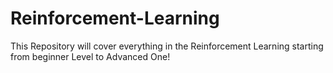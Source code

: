 # Reinforcement-Learning
This Repository will cover everything in the Reinforcement Learning starting from beginner Level to Advanced One!
